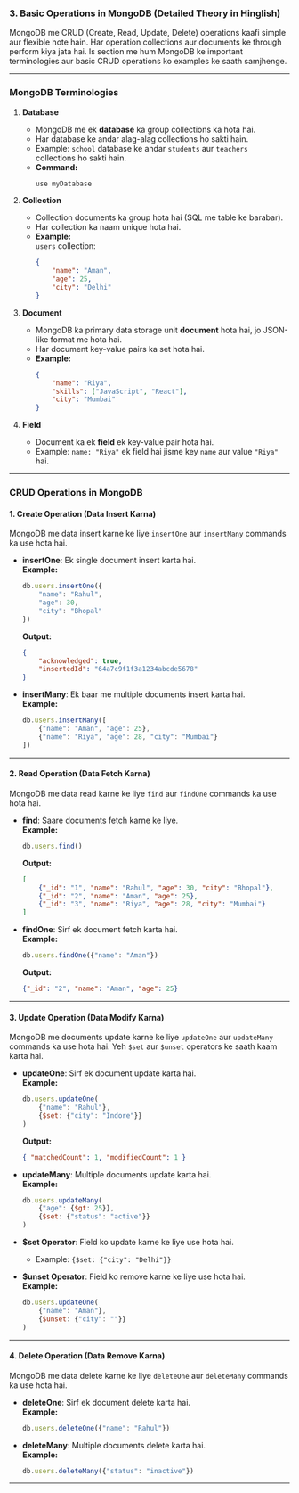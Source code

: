 ### **3. Basic Operations in MongoDB (Detailed Theory in Hinglish)**

MongoDB me CRUD (Create, Read, Update, Delete) operations kaafi simple aur flexible hote hain. Har operation collections aur documents ke through perform kiya jata hai. Is section me hum MongoDB ke important terminologies aur basic CRUD operations ko examples ke saath samjhenge.

---

### **MongoDB Terminologies**

1. **Database**  
   - MongoDB me ek **database** ka group collections ka hota hai.
   - Har database ke andar alag-alag collections ho sakti hain.  
   - Example: `school` database ke andar `students` aur `teachers` collections ho sakti hain.
   - **Command:**  
     ```bash
     use myDatabase
     ```

2. **Collection**  
   - Collection documents ka group hota hai (SQL me table ke barabar).  
   - Har collection ka naam unique hota hai.
   - **Example:**  
     `users` collection:
     ```json
     {
         "name": "Aman",
         "age": 25,
         "city": "Delhi"
     }
     ```

3. **Document**  
   - MongoDB ka primary data storage unit **document** hota hai, jo JSON-like format me hota hai.  
   - Har document key-value pairs ka set hota hai.
   - **Example:**
     ```json
     {
         "name": "Riya",
         "skills": ["JavaScript", "React"],
         "city": "Mumbai"
     }
     ```

4. **Field**  
   - Document ka ek **field** ek key-value pair hota hai.  
   - Example: `name: "Riya"` ek field hai jisme key `name` aur value `"Riya"` hai.

---

### **CRUD Operations in MongoDB**

#### **1. Create Operation (Data Insert Karna)**  
MongoDB me data insert karne ke liye `insertOne` aur `insertMany` commands ka use hota hai.

- **insertOne**: Ek single document insert karta hai.  
   **Example:**
   ```javascript
   db.users.insertOne({
       "name": "Rahul",
       "age": 30,
       "city": "Bhopal"
   })
   ```
   **Output:**
   ```json
   {
       "acknowledged": true,
       "insertedId": "64a7c9f1f3a1234abcde5678"
   }
   ```

- **insertMany**: Ek baar me multiple documents insert karta hai.  
   **Example:**
   ```javascript
   db.users.insertMany([
       {"name": "Aman", "age": 25},
       {"name": "Riya", "age": 28, "city": "Mumbai"}
   ])
   ```

---

#### **2. Read Operation (Data Fetch Karna)**  
MongoDB me data read karne ke liye `find` aur `findOne` commands ka use hota hai.

- **find**: Saare documents fetch karne ke liye.  
   **Example:**
   ```javascript
   db.users.find()
   ```
   **Output:**
   ```json
   [
       {"_id": "1", "name": "Rahul", "age": 30, "city": "Bhopal"},
       {"_id": "2", "name": "Aman", "age": 25},
       {"_id": "3", "name": "Riya", "age": 28, "city": "Mumbai"}
   ]
   ```

- **findOne**: Sirf ek document fetch karta hai.  
   **Example:**
   ```javascript
   db.users.findOne({"name": "Aman"})
   ```
   **Output:**
   ```json
   {"_id": "2", "name": "Aman", "age": 25}
   ```

---

#### **3. Update Operation (Data Modify Karna)**  
MongoDB me documents update karne ke liye `updateOne` aur `updateMany` commands ka use hota hai. Yeh `$set` aur `$unset` operators ke saath kaam karta hai.

- **updateOne**: Sirf ek document update karta hai.  
   **Example:**
   ```javascript
   db.users.updateOne(
       {"name": "Rahul"},
       {$set: {"city": "Indore"}}
   )
   ```
   **Output:**
   ```json
   { "matchedCount": 1, "modifiedCount": 1 }
   ```

- **updateMany**: Multiple documents update karta hai.  
   **Example:**
   ```javascript
   db.users.updateMany(
       {"age": {$gt: 25}},
       {$set: {"status": "active"}}
   )
   ```

- **$set Operator**: Field ko update karne ke liye use hota hai.  
   - Example: `{$set: {"city": "Delhi"}}`

- **$unset Operator**: Field ko remove karne ke liye use hota hai.  
   **Example:**
   ```javascript
   db.users.updateOne(
       {"name": "Aman"},
       {$unset: {"city": ""}}
   )
   ```

---

#### **4. Delete Operation (Data Remove Karna)**  
MongoDB me data delete karne ke liye `deleteOne` aur `deleteMany` commands ka use hota hai.

- **deleteOne**: Sirf ek document delete karta hai.  
   **Example:**
   ```javascript
   db.users.deleteOne({"name": "Rahul"})
   ```

- **deleteMany**: Multiple documents delete karta hai.  
   **Example:**
   ```javascript
   db.users.deleteMany({"status": "inactive"})
   ```

---

